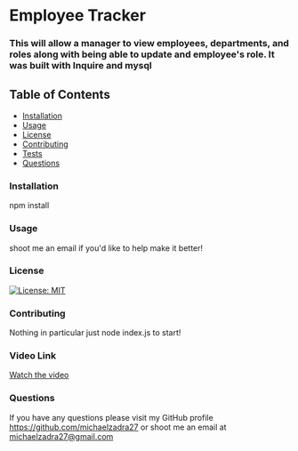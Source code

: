 # Employee Tracker

### This will allow a manager to view employees, departments, and roles along with being able to update and employee's role. It was built with Inquire and mysql
    
## Table of Contents
    
  *   [Installation](#Installation)
  *   [Usage](#Usage)
  *   [License](#License)
  *   [Contributing](#Contributing)
  *   [Tests](#Tests)
  *   [Questions](#Questions)
    
### Installation
    
npm install
    
### Usage
    
shoot me an email if you'd like to help make it better!
    
### License
    
[![License: MIT](https://img.shields.io/badge/License-MIT-yellow.svg)](https://opensource.org/licenses/MIT)
    
### Contributing
    
Nothing in particular just node index.js to start!
    
### Video Link
    
[Watch the video](https://drive.google.com/file/d/12lDmnO3dXp_cF_x7vGauaQKOPpLWGI5I/view)
    
### Questions
    
If you have any questions please visit my GitHub profile https://github.com/michaelzadra27 or shoot me an email at michaelzadra27@gmail.com